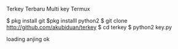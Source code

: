 Terkey Terbaru Multi key Termux

$ pkg install git
$pkg installl python2
$ git clone http://github.com/akubiduan/terkey
$ cd terkey
$ python2 key.py


loading anjing ok 
